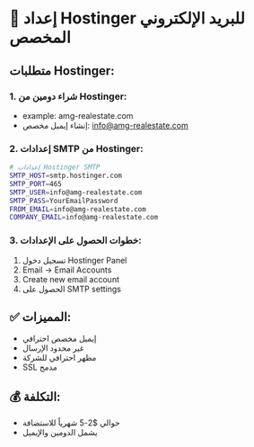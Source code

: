 # 🏢 إعداد Hostinger للبريد الإلكتروني المخصص

## متطلبات Hostinger:

### 1. شراء دومين من Hostinger:
- example: amg-realestate.com
- إنشاء إيميل مخصص: info@amg-realestate.com

### 2. إعدادات SMTP من Hostinger:
```bash
# إعدادات Hostinger SMTP
SMTP_HOST=smtp.hostinger.com
SMTP_PORT=465
SMTP_USER=info@amg-realestate.com
SMTP_PASS=YourEmailPassword
FROM_EMAIL=info@amg-realestate.com
COMPANY_EMAIL=info@amg-realestate.com
```

### 3. خطوات الحصول على الإعدادات:
1. تسجيل دخول Hostinger Panel
2. Email → Email Accounts
3. Create new email account
4. الحصول على SMTP settings

## ✅ المميزات:
- إيميل مخصص احترافي
- غير محدود الإرسال
- مظهر احترافي للشركة
- SSL مدمج

## 💰 التكلفة:
- حوالي $2-5 شهرياً للاستضافة
- يشمل الدومين والإيميل